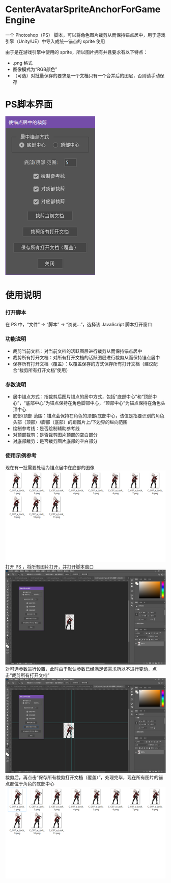 # CenterAvatarSpriteAnchorForGameEngine

一个 Photoshop（PS） 脚本，可以将角色图片裁剪从而保持锚点居中，用于游戏引擎（Unity/UE）中导入成统一锚点的 sprite 使用

由于是在游戏引擎中使用的 sprite，所以图片拥有并且要求有以下特点：

- .png 格式
- 图像模式为“RGB颜色”
- （可选）对批量保存的要求是一个文档只有一个合并后的图层，否则请手动保存

# PS脚本界面
![image](image/ScriptUIDialogInPS.png)

# 使用说明
### 打开脚本
在 PS 中，“文件” -> “脚本” -> “浏览...”，选择该 JavaScript 脚本打开窗口

### 功能说明

- 裁剪当前文档：对当前文档的活跃图层进行裁剪从而保持锚点居中
- 裁剪所有打开文档：对所有打开文档的活跃图层进行裁剪从而保持锚点居中
- 保存所有打开文档（覆盖）：以覆盖保存的方式保存所有打开文档（建议配合“裁剪所有打开文档”使用）

### 参数说明

- 居中锚点方式：指裁剪后图片锚点的居中方式，包括“底部中心”和“顶部中心”，“底部中心”为锚点保持在角色脚部中心，“顶部中心”为锚点保持在角色头顶中心
- 底部/顶部 范围：锚点会保持在角色的顶部/底部中心，该值是指要识别的角色头部（顶部）/脚部（底部）的距图片上/下边界的纵向范围
- 绘制参考线：是否绘制辅助参考线
- 对顶部裁剪：是否裁剪图片顶部的空白部分
- 对底部裁剪：是否裁剪图片底部的空白部分


### 使用示例参考

现在有一批需要处理为锚点居中在底部的图像
![image](image/SpritesTodoLists.png)
打开 PS ，将所有图片打开，并打开脚本窗口
![image](image/OpenFilesAndScripts.png)
对可选参数进行设置，此时由于默认参数已经满足该需求所以不进行变动，点击“裁剪所有打开文档”
![image](image/CropAllOpenedDocument.png)
裁剪后，再点击“保存所有裁剪打开文档（覆盖）”，处理完毕，现在所有图片的锚点都位于角色的底部中心
![image](image/SpritesAfterCenterLists.png)
